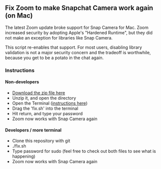 ## Fix Zoom to make Snapchat Camera work again (on Mac)

The latest Zoom update broke support for Snap Camera for Mac. Zoom increased security by adopting Apple's "Hardened Runtime", but they did not make an exception for libraries like Snap Camera.

This script re-enables that support. For most users, disabling library validation is not a major security concern and the tradeoff is worthwhile, because you get to be a potato in the chat again.

### Instructions
#### Non-developers

* [Download the zip file here](https://github.com/liamdon/FixZoomCameraForSnapchat/archive/master.zip)
* Unzip it, and open the directory
* Open the Terminal ([instructions here](https://support.apple.com/guide/terminal/open-or-quit-terminal-apd5265185d-f365-44cb-8b09-71a064a42125/mac#trml663c6997))
* Drag the 'fix.sh' into the terminal
* Hit return, and type your password
* Zoom now works with Snap Camera again

#### Developers / more terminal
* Clone this repository with git
* ./fix.sh
* Type password for sudo (feel free to check out both files to see what is happening)
* Zoom now works with Snap Camera again

